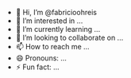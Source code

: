 - 👋 Hi, I’m @fabricioohreis
- 👀 I’m interested in ...
- 🌱 I’m currently learning ...
- 💞️ I’m looking to collaborate on ...
- 📫 How to reach me ...
- 😄 Pronouns: ...
- ⚡ Fun fact: ...

<!---
fabricioohreis/fabricioohreis is a ✨ special ✨ repository because its `README.md` (this file) appears on your GitHub profile.
You can click the Preview link to take a look at your changes.
--->
